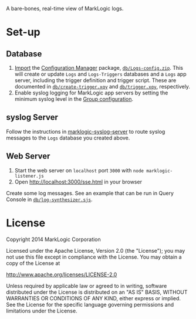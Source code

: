 A bare-bones, real-time view of MarkLogic logs.

# Set-up
## Database
1. [Import](http://docs.marklogic.com/guide/admin/config_manager#id_38038) the [Configuration Manager](http://localhost:8002/nav/?type=databases) package, [`db/Logs-config.zip`](db/Logs-config.zip). This will create or update `Logs` and `Logs-Triggers` databases and a `Logs` app server, including the trigger definition and trigger script. These are documented in [`db/create-trigger.xqy`](db/create-trigger.xqy) and [`db/trigger.xqy`](db/trigger.xqy), respectively.
2. Enable syslog logging for MarkLogic app servers by setting the minimum syslog level in the [Group configuration](http://docs.marklogic.com/guide/admin/groups#id_90097).

## syslog Server
Follow the instructions in [marklogic-syslog-server](https://github.com/jmakeig/marklogic-syslog-server) to route syslog messages to the `Logs` database you created above.

## Web Server
1. Start the web server on `localhost` port `3000` with `node marklogic-listener.js`
1. Open [http://localhost:3000/sse.html](http://localhost:3000/sse.html) in your browser

Create some log messages. See an example that can be run in Query Console in [`db/log-synthesizer.sjs`](db/log-synthesizer.sjs).

# License
Copyright 2014 MarkLogic Corporation

Licensed under the Apache License, Version 2.0 (the "License");
you may not use this file except in compliance with the License.
You may obtain a copy of the License at

   http://www.apache.org/licenses/LICENSE-2.0

Unless required by applicable law or agreed to in writing, software
distributed under the License is distributed on an "AS IS" BASIS,
WITHOUT WARRANTIES OR CONDITIONS OF ANY KIND, either express or implied.
See the License for the specific language governing permissions and
limitations under the License.